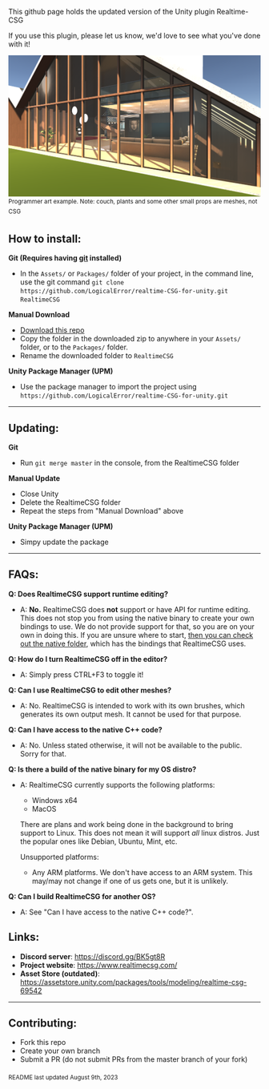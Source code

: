 This github page holds the updated version of the Unity plugin Realtime-CSG

If you use this plugin, please let us know, we'd love to see what you've done with it!

![Example](Readme/Images/house_view.png)
<sup>Programmer art example. Note: couch, plants and some other small props are meshes, not CSG</sup>


**How to install**:
---
**Git (Requires having [git](https://git-scm.com/) installed)**

* In the `Assets/` or `Packages/` folder of your project, in the command line, use the git command `git clone https://github.com/LogicalError/realtime-CSG-for-unity.git RealtimeCSG`

**Manual Download**

* [Download this repo](https://github.com/LogicalError/realtime-CSG-for-unity/archive/refs/heads/master.zip)
* Copy the folder in the downloaded zip to anywhere in your `Assets/` folder, or to the `Packages/` folder.
* Rename the downloaded folder to `RealtimeCSG`

**Unity Package Manager (UPM)**

* Use the package manager to import the project using `https://github.com/LogicalError/realtime-CSG-for-unity.git`

---

**Updating:**
---
**Git**

* Run `git merge master` in the console, from the RealtimeCSG folder

**Manual Update**
* Close Unity
* Delete the RealtimeCSG folder
* Repeat the steps from "Manual Download" above

**Unity Package Manager (UPM)**
* Simpy update the package

---

**FAQs:**
---

**Q: Does RealtimeCSG support runtime editing?**

  * A: **No.** RealtimeCSG does **not** support or have API for runtime editing. This does not stop you from using the native binary to create your own bindings to use. We do not provide support for that, so you are on your own in doing this. If you are unsure where to start, [then you can check out the native folder](https://github.com/LogicalError/realtime-CSG-for-unity/tree/master/Plugins/Editor/Scripts/Control/Bindings), which has the bindings that RealtimeCSG uses.

**Q: How do I turn RealtimeCSG off in the editor?**

  * A: Simply press CTRL+F3 to toggle it!

**Q: Can I use RealtimeCSG to edit other meshes?**

  * A: No. RealtimeCSG is intended to work with its own brushes, which generates its own output mesh. It cannot be used for that purpose.

**Q: Can I have access to the native C++ code?**

  * A: No. Unless stated otherwise, it will not be available to the public. Sorry for that.

**Q: Is there a build of the native binary for my OS distro?**

 * A: RealtimeCSG currently supports the following platforms:
   - Windows x64
   - MacOS

   There are plans and work being done in the background to bring support to Linux. This does not mean it will support *all* linux distros. Just the popular ones like Debian, Ubuntu, Mint, etc.

   Unsupported platforms:
   - Any ARM platforms. We don't have access to an ARM system. This may/may not change if one of us gets one, but it is unlikely.

**Q: Can I build RealtimeCSG for another OS?**

  * A: See "Can I have access to the native C++ code?".

**Links:**
---

* **Discord server**: https://discord.gg/BK5gt8R
* **Project website**: https://www.realtimecsg.com/
* **Asset Store (outdated)**: https://assetstore.unity.com/packages/tools/modeling/realtime-csg-69542

---

**Contributing:**
---

* Fork this repo
* Create your own branch
* Submit a PR (do not submit PRs from the master branch of your fork)

<sub>README last updated August 9th, 2023</sub>
